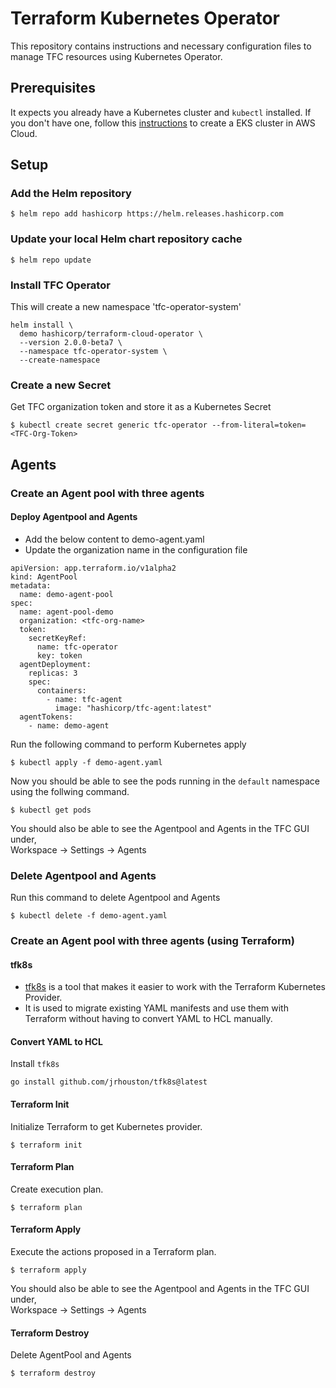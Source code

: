 # Terraform Kubernetes Operator 
This repository contains instructions and necessary configuration files to manage TFC resources using Kubernetes Operator.

## Prerequisites
It expects you already have a Kubernetes cluster and ```kubectl``` installed.
If you don't have one, follow this [instructions](https://github.com/vravind1/terraform-eks) to create a EKS cluster in AWS Cloud.

## Setup

###  Add the Helm repository
```
$ helm repo add hashicorp https://helm.releases.hashicorp.com
```

### Update your local Helm chart repository cache
```
$ helm repo update
```
### Install TFC Operator
This will create a new namespace 'tfc-operator-system'
```
helm install \
  demo hashicorp/terraform-cloud-operator \
  --version 2.0.0-beta7 \
  --namespace tfc-operator-system \
  --create-namespace
```

### Create a new Secret
Get TFC organization token and store it as a Kubernetes Secret
```
$ kubectl create secret generic tfc-operator --from-literal=token=<TFC-Org-Token>
```

## Agents

### Create an Agent pool with three agents

#### Deploy Agentpool and Agents
* Add the below content to demo-agent.yaml
* Update the organization name in the configuration file
```
apiVersion: app.terraform.io/v1alpha2
kind: AgentPool
metadata:
  name: demo-agent-pool
spec:
  name: agent-pool-demo
  organization: <tfc-org-name>
  token:
    secretKeyRef:
      name: tfc-operator
      key: token
  agentDeployment:
    replicas: 3
    spec:
      containers:
        - name: tfc-agent
          image: "hashicorp/tfc-agent:latest"
  agentTokens:
    - name: demo-agent
```
Run the following command to perform Kubernetes apply
```
$ kubectl apply -f demo-agent.yaml
```
Now you should be able to see the pods running in the ```default``` namespace using the follwing command.
```
$ kubectl get pods
````
You should also be able to see the Agentpool and Agents in the TFC GUI under,   
Workspace -> Settings -> Agents

### Delete Agentpool and Agents
Run this command to delete Agentpool and Agents
```
$ kubectl delete -f demo-agent.yaml
```
### Create an Agent pool with three agents (using Terraform)
#### tfk8s
* [tfk8s](https://github.com/jrhouston/tfk8s) is a tool that makes it easier to work with the Terraform Kubernetes Provider.
* It is used to migrate existing YAML manifests and use them with Terraform without having to convert YAML to HCL manually.

#### Convert YAML to HCL

Install ```tfk8s```
```
go install github.com/jrhouston/tfk8s@latest
```
#### Terraform Init
Initialize Terraform to get Kubernetes provider.
```
$ terraform init
```

#### Terraform Plan
Create execution plan.
```
$ terraform plan
```

#### Terraform Apply
Execute the actions proposed in a Terraform plan.
```
$ terraform apply
```
You should also be able to see the Agentpool and Agents in the TFC GUI under,   
Workspace -> Settings -> Agents

#### Terraform Destroy
Delete AgentPool and Agents
```
$ terraform destroy
```
